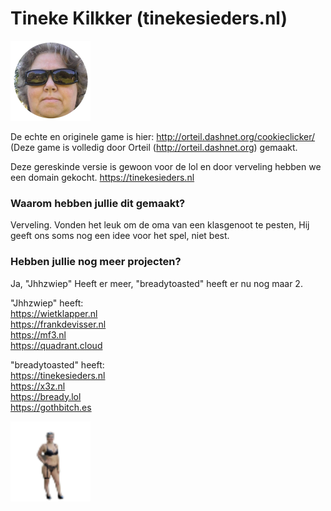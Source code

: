 # Tineke Kilkker (tinekesieders.nl)

<img src="img/perfectCookie.png" width="128">

De echte en originele game is hier: http://orteil.dashnet.org/cookieclicker/ <br />
(Deze game is volledig door Orteil (http://orteil.dashnet.org) gemaakt. <br />

Deze gereskinde versie is gewoon voor de lol en door verveling hebben we een domain gekocht.
https://tinekesieders.nl <br />

### Waarom hebben jullie dit gemaakt?

Verveling. Vonden het leuk om de oma van een klasgenoot te pesten, Hij geeft ons soms nog een idee voor het spel, niet best.

### Hebben jullie nog meer projecten?

Ja, "Jhhzwiep" Heeft er meer, "breadytoasted" heeft er nu nog maar 2.

"Jhhzwiep" heeft: <br />
https://wietklapper.nl <br />
https://frankdevisser.nl <br />
https://mf3.nl <br />
https://quadrant.cloud <br />

"breadytoasted" heeft: <br />
https://tinekesieders.nl <br />
https://x3z.nl <br />
https://bready.lol <br />
https://gothbitch.es <br />


<img src="img/workerGrandma.png" width="128">

